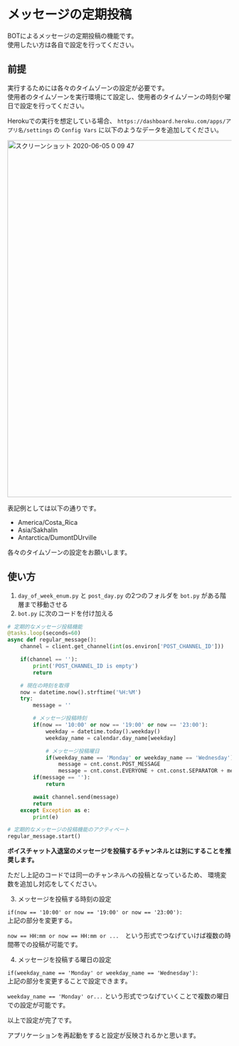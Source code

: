 # メッセージの定期投稿

BOTによるメッセージの定期投稿の機能です。  
使用したい方は各自で設定を行ってください。

## 前提
実行するためには各々のタイムゾーンの設定が必要です。  
使用者のタイムゾーンを実行環境にて設定し、使用者のタイムゾーンの時刻や曜日で設定を行ってください。

Herokuでの実行を想定している場合、 `https://dashboard.heroku.com/apps/アプリ名/settings` の `Config Vars` に以下のようなデータを追加してください。

<img width="801" alt="スクリーンショット 2020-06-05 0 09 47" src="https://user-images.githubusercontent.com/37664176/83774606-dffc3180-a6c0-11ea-9303-50baacbf9cf7.png">

表記例としては以下の通りです。
- America/Costa_Rica
- Asia/Sakhalin
- Antarctica/DumontDUrville

各々のタイムゾーンの設定をお願いします。

## 使い方
1. `day_of_week_enum.py` と `post_day.py` の2つのフォルダを `bot.py` がある階層まで移動させる
2. `bot.py` に次のコードを付け加える

```python
# 定期的なメッセージ投稿機能
@tasks.loop(seconds=60)
async def regular_message():
    channel = client.get_channel(int(os.environ['POST_CHANNEL_ID']))

    if(channel == ''):
        print('POST_CHANNEL_ID is empty')
        return

    # 現在の時刻を取得
    now = datetime.now().strftime('%H:%M')
    try:
        message = ''

        # メッセージ投稿時刻
        if(now == '10:00' or now == '19:00' or now == '23:00'):
            weekday = datetime.today().weekday()
            weekday_name = calendar.day_name[weekday]

            # メッセージ投稿曜日
            if(weekday_name == 'Monday' or weekday_name == 'Wednesday'):
                message = cnt.const.POST_MESSAGE
                message = cnt.const.EVERYONE + cnt.const.SEPARATOR + message
        if(message == ''):
            return

        await channel.send(message)
        return
    except Exception as e:
        print(e)

# 定期的なメッセージの投稿機能のアクティベート
regular_message.start()
```

**ボイスチャット入退室のメッセージを投稿するチャンネルとは別にすることを推奨します。**

ただし上記のコードでは同一のチャンネルへの投稿となっているため、
環境変数を追加し対応をしてください。

3. メッセージを投稿する時刻の設定

`if(now == '10:00' or now == '19:00' or now == '23:00'):`   
上記の部分を変更する。

`now == HH:mm or now == HH:mm or ...`　という形式でつなげていけば複数の時間帯での投稿が可能です。

4. メッセージを投稿する曜日の設定

`if(weekday_name == 'Monday' or weekday_name == 'Wednesday'):`  
上記の部分を変更することで設定できます。

`weekday_name == 'Monday' or...` という形式でつなげていくことで複数の曜日での設定が可能です。

以上で設定が完了です。

アプリケーションを再起動をすると設定が反映されるかと思います。
